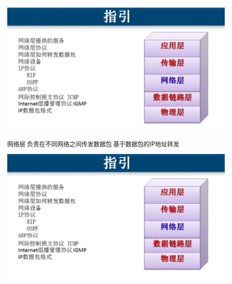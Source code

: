 
![04-netlayer-01](image/04-netlayer-01.png)


网络层 负责在不同网络之间传发数据包 基于数据包的IP地址转发


![04-netlayer-01](image/04-netlayer-01.png)

